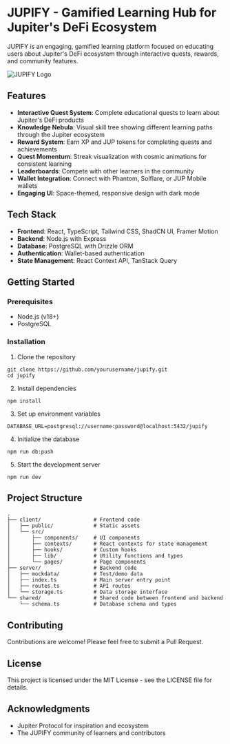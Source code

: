 # JUPIFY - Gamified Learning Hub for Jupiter's DeFi Ecosystem

JUPIFY is an engaging, gamified learning platform focused on educating users about Jupiter's DeFi ecosystem through interactive quests, rewards, and community features.

![JUPIFY Logo](client/public/jupify-logo.png)

## Features

- **Interactive Quest System**: Complete educational quests to learn about Jupiter's DeFi products
- **Knowledge Nebula**: Visual skill tree showing different learning paths through the Jupiter ecosystem
- **Reward System**: Earn XP and JUP tokens for completing quests and achievements
- **Quest Momentum**: Streak visualization with cosmic animations for consistent learning
- **Leaderboards**: Compete with other learners in the community
- **Wallet Integration**: Connect with Phantom, Solflare, or JUP Mobile wallets
- **Engaging UI**: Space-themed, responsive design with dark mode

## Tech Stack

- **Frontend**: React, TypeScript, Tailwind CSS, ShadCN UI, Framer Motion
- **Backend**: Node.js with Express
- **Database**: PostgreSQL with Drizzle ORM
- **Authentication**: Wallet-based authentication
- **State Management**: React Context API, TanStack Query

## Getting Started

### Prerequisites

- Node.js (v18+)
- PostgreSQL

### Installation

1. Clone the repository
```
git clone https://github.com/yourusername/jupify.git
cd jupify
```

2. Install dependencies
```
npm install
```

3. Set up environment variables
```
DATABASE_URL=postgresql://username:password@localhost:5432/jupify
```

4. Initialize the database
```
npm run db:push
```

5. Start the development server
```
npm run dev
```

## Project Structure

```
.
├── client/                 # Frontend code
│   ├── public/             # Static assets
│   └── src/
│       ├── components/     # UI components
│       ├── contexts/       # React contexts for state management
│       ├── hooks/          # Custom hooks
│       ├── lib/            # Utility functions and types
│       └── pages/          # Page components
├── server/                 # Backend code
│   ├── mockdata/           # Test/demo data
│   ├── index.ts            # Main server entry point
│   ├── routes.ts           # API routes
│   └── storage.ts          # Data storage interface
└── shared/                 # Shared code between frontend and backend
    └── schema.ts           # Database schema and types
```

## Contributing

Contributions are welcome! Please feel free to submit a Pull Request.

## License

This project is licensed under the MIT License - see the LICENSE file for details.

## Acknowledgments

- Jupiter Protocol for inspiration and ecosystem
- The JUPIFY community of learners and contributors